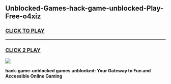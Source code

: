
## Unblocked-Games-hack-game-unblocked-Play-Free-o4xiz
<h3>
<a href="https://premium76.site?title=hack-game-unblocked&ref=10A">CLICK TO PLAY</a></h3>
<hr>

<h3>
<a href="https://premium76.site?title=hack-game-unblocked&ref=10A">CLICK 2 PLAY</a>
  
</h3>

<a href="https://premium76.site?title=hack-game-unblocked&ref=10A"><img src="https://clearcache.store/games.png"></a>


**hack-game-unblocked games unblocked: Your Gateway to Fun and Accessible Online Gaming**

